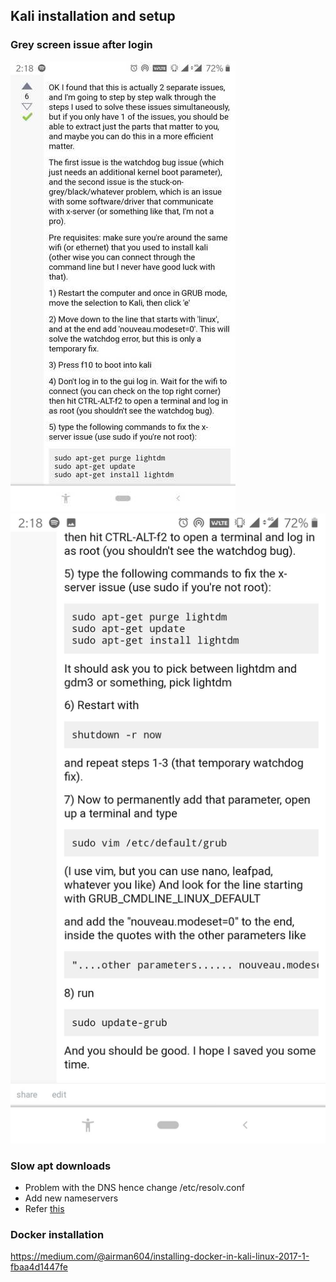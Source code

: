 ## Kali installation and setup

### Grey screen issue after login

![](../static/1.jpg)
![](../static/2.jpg)


### Slow apt downloads

* Problem with the DNS hence change /etc/resolv.conf
* Add new nameservers
* Refer [this](https://www.blackmoreops.com/2013/10/30/fix-kali-linux-apt-get-slow-update/)


### Docker installation

https://medium.com/@airman604/installing-docker-in-kali-linux-2017-1-fbaa4d1447fe
